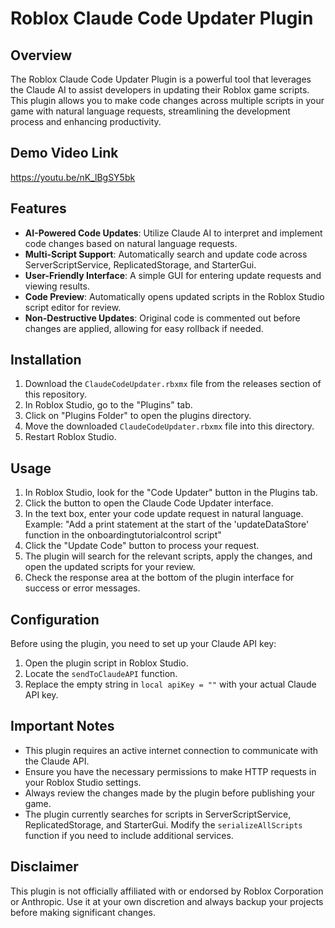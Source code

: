 # Roblox Claude Code Updater Plugin

## Overview

The Roblox Claude Code Updater Plugin is a powerful tool that leverages the Claude AI to assist developers in updating their Roblox game scripts. This plugin allows you to make code changes across multiple scripts in your game with natural language requests, streamlining the development process and enhancing productivity.

## Demo Video Link
https://youtu.be/nK_lBgSY5bk

## Features

- **AI-Powered Code Updates**: Utilize Claude AI to interpret and implement code changes based on natural language requests.
- **Multi-Script Support**: Automatically search and update code across ServerScriptService, ReplicatedStorage, and StarterGui.
- **User-Friendly Interface**: A simple GUI for entering update requests and viewing results.
- **Code Preview**: Automatically opens updated scripts in the Roblox Studio script editor for review.
- **Non-Destructive Updates**: Original code is commented out before changes are applied, allowing for easy rollback if needed.

## Installation

1. Download the `ClaudeCodeUpdater.rbxmx` file from the releases section of this repository.
2. In Roblox Studio, go to the "Plugins" tab.
3. Click on "Plugins Folder" to open the plugins directory.
4. Move the downloaded `ClaudeCodeUpdater.rbxmx` file into this directory.
5. Restart Roblox Studio.

## Usage

1. In Roblox Studio, look for the "Code Updater" button in the Plugins tab.
2. Click the button to open the Claude Code Updater interface.
3. In the text box, enter your code update request in natural language.
   Example: "Add a print statement at the start of the 'updateDataStore' function in the onboardingtutorialcontrol script"
4. Click the "Update Code" button to process your request.
5. The plugin will search for the relevant scripts, apply the changes, and open the updated scripts for your review.
6. Check the response area at the bottom of the plugin interface for success or error messages.

## Configuration

Before using the plugin, you need to set up your Claude API key:

1. Open the plugin script in Roblox Studio.
2. Locate the `sendToClaudeAPI` function.
3. Replace the empty string in `local apiKey = ""` with your actual Claude API key.

## Important Notes

- This plugin requires an active internet connection to communicate with the Claude API.
- Ensure you have the necessary permissions to make HTTP requests in your Roblox Studio settings.
- Always review the changes made by the plugin before publishing your game.
- The plugin currently searches for scripts in ServerScriptService, ReplicatedStorage, and StarterGui. Modify the `serializeAllScripts` function if you need to include additional services.


## Disclaimer

This plugin is not officially affiliated with or endorsed by Roblox Corporation or Anthropic. Use it at your own discretion and always backup your projects before making significant changes.
